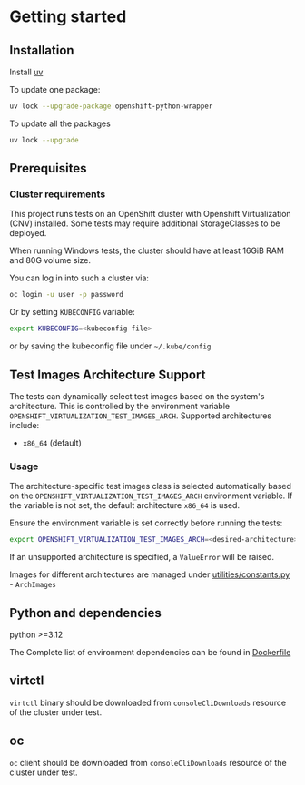 # Getting started
## Installation

Install [uv](https://github.com/astral-sh/uv)

To update one package:
```bash
uv lock --upgrade-package openshift-python-wrapper
```

To update all the packages
```bash
uv lock --upgrade
```

## Prerequisites

### Cluster requirements
This project runs tests on an OpenShift cluster with Openshift Virtualization (CNV) installed.
Some tests may require additional StorageClasses to be deployed.

When running Windows tests, the cluster should have at least 16GiB RAM and 80G volume size.

You can log in into such a cluster via:

```bash
oc login -u user -p password
```

Or by setting `KUBECONFIG` variable:

```bash
export KUBECONFIG=<kubeconfig file>
```

or by saving the kubeconfig file under `~/.kube/config`


## Test Images Architecture Support

The tests can dynamically select test images based on the system's architecture. This is controlled by the environment variable `OPENSHIFT_VIRTUALIZATION_TEST_IMAGES_ARCH`. Supported architectures include:

- `x86_64` (default)

### Usage
The architecture-specific test images class is selected automatically based on the `OPENSHIFT_VIRTUALIZATION_TEST_IMAGES_ARCH` environment variable. If the variable is not set, the default architecture `x86_64` is used.

Ensure the environment variable is set correctly before running the tests:

```bash
export OPENSHIFT_VIRTUALIZATION_TEST_IMAGES_ARCH=<desired-architecture>
```

If an unsupported architecture is specified, a `ValueError` will be raised.

Images for different architectures are managed under [utilities/constants.py](../utilities/constants.py) - `ArchImages`


## Python and dependencies
python >=3.12

The Complete list of environment dependencies can be found in [Dockerfile](../Dockerfile)


## virtctl

`virtctl` binary should be downloaded from `consoleCliDownloads` resource of the cluster under test.

## oc

`oc` client should be downloaded from `consoleCliDownloads` resource of the cluster under test.
